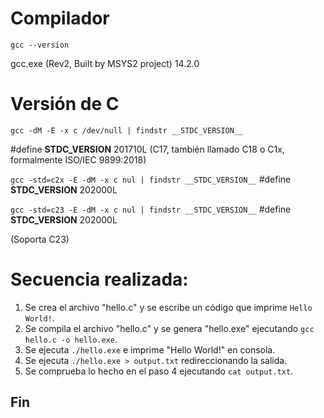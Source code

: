 # Compilador
`gcc --version`

gcc.exe (Rev2, Built by MSYS2 project) 14.2.0

# Versión de C
`gcc -dM -E -x c /dev/null | findstr __STDC_VERSION__`

#define __STDC_VERSION__ 201710L (C17, también llamado C18 o C1x, formalmente ISO/IEC 9899:2018)

`gcc -std=c2x -E -dM -x c nul | findstr __STDC_VERSION__` #define __STDC_VERSION__ 202000L

`gcc -std=c23 -E -dM -x c nul | findstr __STDC_VERSION__` #define __STDC_VERSION__ 202000L

(Soporta C23)

# Secuencia realizada:

1. Se crea el archivo "hello.c" y se escribe un código que imprime `Hello World!`.
2. Se compila el archivo "hello.c" y se genera "hello.exe" ejecutando `gcc hello.c -o hello.exe`.
3. Se ejecuta `./hello.exe` e imprime "Hello World!" en consola.
4. Se ejecuta `./hello.exe > output.txt` redireccionando la salida.
5. Se comprueba lo hecho en el paso 4 ejecutando `cat output.txt`.

## Fin